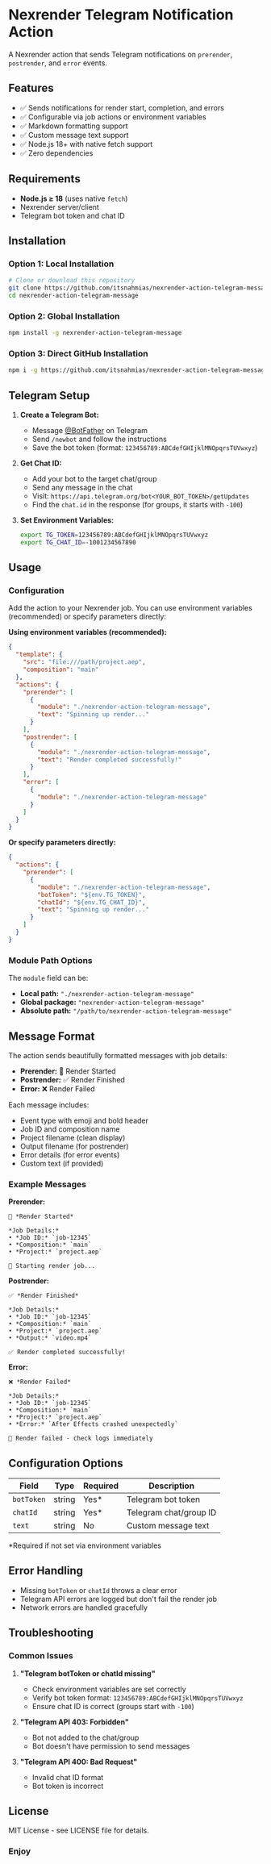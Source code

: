 # Nexrender Telegram Notification Action

A Nexrender action that sends Telegram notifications on `prerender`, `postrender`, and `error` events.

## Features

- ✅ Sends notifications for render start, completion, and errors
- ✅ Configurable via job actions or environment variables
- ✅ Markdown formatting support
- ✅ Custom message text support
- ✅ Node.js 18+ with native fetch support
- ✅ Zero dependencies

## Requirements

- **Node.js ≥ 18** (uses native `fetch`)
- Nexrender server/client
- Telegram bot token and chat ID

## Installation

### Option 1: Local Installation

```bash
# Clone or download this repository
git clone https://github.com/itsnahmias/nexrender-action-telegram-message.git
cd nexrender-action-telegram-message
```

### Option 2: Global Installation

```bash
npm install -g nexrender-action-telegram-message
```

### Option 3: Direct GitHub Installation

```bash
npm i -g https://github.com/itsnahmias/nexrender-action-telegram-message
```

## Telegram Setup

1. **Create a Telegram Bot:**

   - Message [@BotFather](https://t.me/botfather) on Telegram
   - Send `/newbot` and follow the instructions
   - Save the bot token (format: `123456789:ABCdefGHIjklMNOpqrsTUVwxyz`)

2. **Get Chat ID:**

   - Add your bot to the target chat/group
   - Send any message in the chat
   - Visit: `https://api.telegram.org/bot<YOUR_BOT_TOKEN>/getUpdates`
   - Find the `chat.id` in the response (for groups, it starts with `-100`)

3. **Set Environment Variables:**
   ```bash
   export TG_TOKEN=123456789:ABCdefGHIjklMNOpqrsTUVwxyz
   export TG_CHAT_ID=-1001234567890
   ```

## Usage

### Configuration

Add the action to your Nexrender job. You can use environment variables (recommended) or specify parameters directly:

**Using environment variables (recommended):**

```json
{
  "template": {
    "src": "file:///path/project.aep",
    "composition": "main"
  },
  "actions": {
    "prerender": [
      {
        "module": "./nexrender-action-telegram-message",
        "text": "Spinning up render..."
      }
    ],
    "postrender": [
      {
        "module": "./nexrender-action-telegram-message",
        "text": "Render completed successfully!"
      }
    ],
    "error": [
      {
        "module": "./nexrender-action-telegram-message"
      }
    ]
  }
}
```

**Or specify parameters directly:**

```json
{
  "actions": {
    "prerender": [
      {
        "module": "./nexrender-action-telegram-message",
        "botToken": "${env.TG_TOKEN}",
        "chatId": "${env.TG_CHAT_ID}",
        "text": "Spinning up render..."
      }
    ]
  }
}
```

### Module Path Options

The `module` field can be:

- **Local path:** `"./nexrender-action-telegram-message"`
- **Global package:** `"nexrender-action-telegram-message"`
- **Absolute path:** `"/path/to/nexrender-action-telegram-message"`

## Message Format

The action sends beautifully formatted messages with job details:

- **Prerender:** 🚀 Render Started
- **Postrender:** ✅ Render Finished
- **Error:** ❌ Render Failed

Each message includes:

- Event type with emoji and bold header
- Job ID and composition name
- Project filename (clean display)
- Output filename (for postrender)
- Error details (for error events)
- Custom text (if provided)

### Example Messages

**Prerender:**

```
🚀 *Render Started*

*Job Details:*
• *Job ID:* `job-12345`
• *Composition:* `main`
• *Project:* `project.aep`

🚀 Starting render job...
```

**Postrender:**

```
✅ *Render Finished*

*Job Details:*
• *Job ID:* `job-12345`
• *Composition:* `main`
• *Project:* `project.aep`
• *Output:* `video.mp4`

✅ Render completed successfully!
```

**Error:**

```
❌ *Render Failed*

*Job Details:*
• *Job ID:* `job-12345`
• *Composition:* `main`
• *Project:* `project.aep`
• *Error:* `After Effects crashed unexpectedly`

🚨 Render failed - check logs immediately
```

## Configuration Options

| Field      | Type   | Required | Description            |
| ---------- | ------ | -------- | ---------------------- |
| `botToken` | string | Yes\*    | Telegram bot token     |
| `chatId`   | string | Yes\*    | Telegram chat/group ID |
| `text`     | string | No       | Custom message text    |

\*Required if not set via environment variables

## Error Handling

- Missing `botToken` or `chatId` throws a clear error
- Telegram API errors are logged but don't fail the render job
- Network errors are handled gracefully

## Troubleshooting

### Common Issues

1. **"Telegram botToken or chatId missing"**

   - Check environment variables are set correctly
   - Verify bot token format: `123456789:ABCdefGHIjklMNOpqrsTUVwxyz`
   - Ensure chat ID is correct (groups start with `-100`)

2. **"Telegram API 403: Forbidden"**

   - Bot not added to the chat/group
   - Bot doesn't have permission to send messages

3. **"Telegram API 400: Bad Request"**
   - Invalid chat ID format
   - Bot token is incorrect

## License

MIT License - see LICENSE file for details.

### Enjoy
